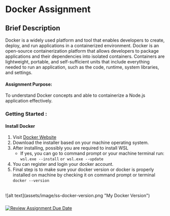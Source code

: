 # Docker Assignment

## Brief Description
Docker is a widely used platform and tool that enables developers to create, deploy, and run applications in a containerized environment. Docker is an open-source containerization platform that allows developers to package applications and their dependencies into isolated containers. Containers are lightweight, portable, and self-sufficient units that include everything needed to run an application, such as the code, runtime, system libraries, and settings. 

#### Assignment Purpose:
To understand Docker concepts and able to containerize a Node.js application effectively.

### Getting Started :
#### Install Docker
1. Visit [Docker Website](https://www.docker.com/)
2. Download the installer based on your machine operating system.
3. After installing, possibly you are required to install WSL
   * If yes, you can go to command prompt or your machine terminal run: `wsl.exe --install` `or wsl.exe --update`
4. You can register and login your docker account.
5. Final step is to make sure your docker version or docker is properly installed on machine by checking it on command prompt or terminal `docker --version`
<br>
![alt text](assets/image/ss-docker-version.png "My Docker Version")

###



[![Review Assignment Due Date](https://classroom.github.com/assets/deadline-readme-button-24ddc0f5d75046c5622901739e7c5dd533143b0c8e959d652212380cedb1ea36.svg)](https://classroom.github.com/a/nj7iw4Wb)
